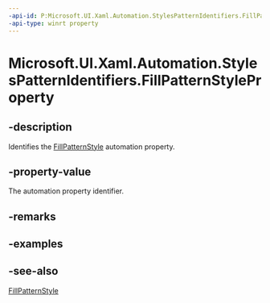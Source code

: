 ```yaml
---
-api-id: P:Microsoft.UI.Xaml.Automation.StylesPatternIdentifiers.FillPatternStyleProperty
-api-type: winrt property
---
```


<!-- Property syntax
public Windows.UI.Xaml.Automation.AutomationProperty FillPatternStyleProperty { get; }
-->

# Microsoft.UI.Xaml.Automation.StylesPatternIdentifiers.FillPatternStyleProperty

## -description
Identifies the [FillPatternStyle](../microsoft.ui.xaml.automation.provider/istylesprovider_fillpatternstyle.md) automation property.

## -property-value
The automation property identifier.

## -remarks

## -examples

## -see-also
[FillPatternStyle](../microsoft.ui.xaml.automation.provider/istylesprovider_fillpatternstyle.md)
